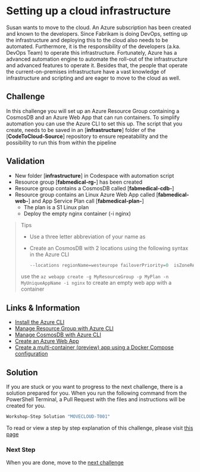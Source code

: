 # Setting up a cloud infrastructure

Susan wants to move to the cloud. An Azure subscription has been created and known to the developers. Since Fabrikam is doing DevOps, setting up the infrastructure and deploying this to the cloud also needs to be automated. Furthermore, it is the responsibility of the developers (a.ka. DevOps Team) to operate this infrastructure. Fortunately, Azure has a advanced automation engine to automate the roll-out of the infrastructure and advanced features to operate it. Besides that, the people that operate the current-on-premises infrastructure have a vast knowledge of infrastructure and scripting and are eager to move to the cloud as well.

## Challenge

In this challenge you will set up an Azure Resource Group containing a CosmosDB and an Azure Web App that can run containers. To simplify automation you can use the Azure CLI to set this up. The script that you create, needs to be saved in an [**infrastructure**] folder of the [**CodeToCloud-Source**] repository to ensure repeatability and the possibility to run this from within the pipeline

## Validation

* New folder [**infrastructure**] in Codespace with automation script
* Resource group [**fabmedical-rg-<studentsuffix>**] has been created
* Resource group contains a CosmosDB called [**fabmedical-cdb-<studentsuffix>**]
* Resource group contains an Linux Azure Web App called [**fabmedical-web-<studentsuffix>**] and App Service Plan call [**fabmedical-plan-<studentsuffix>**]
  * The plan is a S1 Linux plan 
  * Deploy the empty nginx container (-i nginx) 
  

> Tips
>
> * Use a three letter abbreviation of your name as <studentsuffix> 
> * Create an CosmosDB with 2 locations using the following syntax in the Azure CLI 
>
>    ```Powershell
>    --locations regionName=westeurope failoverPriority=0  isZoneRedundant=False --locations regionName=northeurope failoverPriority=1 isZoneRedundant=True  enable-multiple-write-locations 
>    ```
> use the `az webapp create -g MyResourceGroup -p MyPlan -n MyUniqueAppName -i nginx` to create an empty web app with a container

## Links & Information

* [Install the Azure CLI](https://docs.microsoft.com/en-us/cli/azure/install-azure-cli?view=azure-cli-latest)
* [Manage Resource Group with Azure CLI](https://docs.microsoft.com/en-us/cli/azure/group?view=azure-cli-latest)
* [Manage CosmosDB with Azure CLI](https://docs.microsoft.com/en-us/cli/azure/cosmosdb?view=azure-cli-latest)
* [Create an Azure Web App](https://docs.microsoft.com/en-us/cli/azure/webapp?view=azure-cli-latest#az_webapp_create)
* [Create a multi-container (preview) app using a Docker Compose configuration](https://docs.microsoft.com/en-us/azure/app-service/quickstart-multi-container)

## Solution

If you are stuck or you want to progress to the next challenge, there is a solution prepared for you. When you run the following command from the PowerShell Terminal, a Pull Request with the files and instructions will be created for you. 

```powershell
Workshop-Step Solution "MOVECLOUD-T001"
```

To read or view a step by step explanation of this challenge, please visit [this page](/Challenges/Module2-MovingToTheCloud/Step-By-Step/MOVECLOUD-T001-SBS.md)

### Next Step
When you are done, move to the [next challenge](MOVECLOUD-T002.md)
